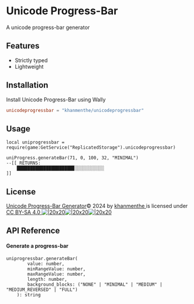 
# Unicode Progress-Bar

A unicode progress-bar generator


## Features

- Strictly typed
- Lightweight


## Installation

Install Unicode Progress-Bar using Wally

```toml
unicodeprogressbar = "khanmenthe/unicodeprogressbar"
```
    
## Usage

```luau
local uniprogressbar = require(game:GetService("ReplicatedStorage").unicodeprogressbar)

uniProgress.generateBar(71, 0, 100, 32, "MINIMAL")
--[[ RETURNS:
    █████████████████████▊░░░░░░░░░░░
]]
```
## License

[Unicode Progress-Bar Generator](https://github.com/khanmenthe/unicodeprogressbar)© 2024 by [khanmenthe ](https://github.com/khanmenthe/)is licensed under [CC BY-SA 4.0 ![|20x20](upload://qFxLsmeYlZmZPDkUZy6ZBItKmmg.svg)![|20x20](upload://zRUvWIXkFRjiUcdQ7zsLxaNTXgW.svg)![|20x20](upload://ix5eihYREmVZjZmGBtYTnaLqFSr.svg)](https://creativecommons.org/licenses/by-sa/4.0/?ref=chooser-v1)
## API Reference

#### Generate a progress-bar
```luau
uniprogressbar.generateBar(
        value: number,
        minRangeValue: number,
        maxRangeValue: number,
        length: number,
        background_blocks: ("NONE" | "MINIMAL" | "MEDIUM" | "MEDIUM_REVERSED" | "FULL")
    ): string
```
